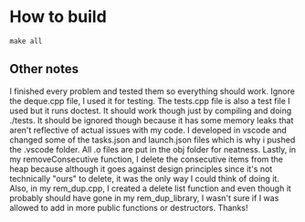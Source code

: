 # How to build

    make all

## Other notes

I finished every problem and tested them so everything should work. Ignore the deque.cpp file, I used it for testing. The tests.cpp file is also a test file I used but it runs doctest. It should work though just by compiling and doing ./tests. It should be ignored though  because it has some memory leaks that aren't reflective of actual issues with my code. I developed in vscode and changed some of the tasks.json and launch.json files which is why i pushed the .vscode folder. All .o files are put in the obj folder for neatness. Lastly, in my removeConsecutive function, I delete the consecutive items from the heap because although it goes against design principles since it's not technically "ours" to delete, it was the only way I could think of doing it. Also, in my rem_dup.cpp, I created a delete list function and even though it probably should have gone in my rem_dup_library, I wasn't sure if I was allowed to add in more public functions or destructors. Thanks!